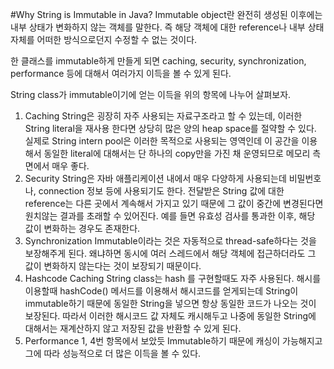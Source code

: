 #Why String is Immutable in Java?
Immutable object란 완전히 생성된 이후에는 내부 상태가 변화하지 않는 객체를 말한다.
즉 해당 객체에 대한 reference나 내부 상태 자체를 어떠한 방식으로던지 수정할 수 없는 것이다.

한 클래스를 immutable하게 만들게 되면 caching, security, synchronization, performance 등에 대해서
여러가지 이득을 볼 수 있게 된다.

String class가 immutable이기에 얻는 이득을 위의 항목에 나누어 살펴보자.
1) Caching
String은 굉장히 자주 사용되는 자료구조라고 할 수 있는데, 이러한 String literal을 재사용 한다면
상당히 많은 양의 heap space를 절약할 수 있다. 실제로 String intern pool은 이러한 목적으로 사용되는 영역인데
이 공간을 이용해서 동일한 literal에 대해서는 단 하나의 copy만을 가진 채 운영되므로 메모리 측면에서 매우 좋다.
2) Security
String은 자바 애플리케이션 내에서 매우 다양하게 사용되는데 비밀번호나, connection 정보 등에 사용되기도 한다.
전달받은 String 값에 대한 reference는 다른 곳에서 계속해서 가지고 있기 때문에 그 값이 중간에 변경된다면
원치않는 결과를 초래할 수 있어진다. 예를 들면 유효성 검사를 통과한 이후, 해당 값이 변화하는 경우도 존재한다.
3) Synchronization
Immutable이라는 것은 자동적으로 thread-safe하다는 것을 보장해주게 된다. 왜냐하면 동시에 여러 스레드에서 해당 객체에 접근하더라도
그 값이 변화하지 않는다는 것이 보장되기 때문이다.
4) Hashcode Caching
String class는 hash 를 구현할때도 자주 사용된다. 해시를 이용할때 hashCode() 메서드를 이용해서
해시코드를 얻게되는데 String이 immutable하기 때문에 동일한 String을 넣으면 항상 동일한 코드가 나오는 것이 보장된다.
따라서 이러한 해시코드 값 자체도 캐시해두고 나중에 동일한 String에 대해서는 재계산하지 않고 저장된 값을 반환할 수 있게 된다.
5) Performance
1, 4번 항목에서 보았듯 Immutable하기 때문에 캐싱이 가능해지고 그에 따라 성능적으로 더 많은 이득을 볼 수 있다. 